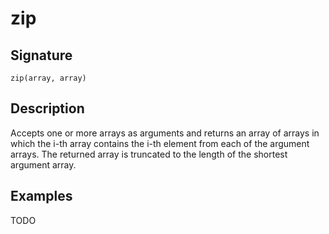 # zip

## Signature

`zip(array, array)`

## Description

Accepts one or more arrays as arguments and returns an array of arrays in which the i-th array contains the i-th element from each of the argument arrays. The returned array is truncated to the length of the shortest argument array.

## Examples

TODO
